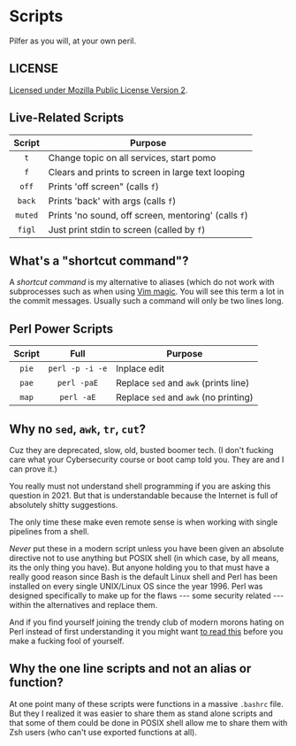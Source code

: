 # Scripts

Pilfer as you will, at your own peril.

## LICENSE 

[Licensed under Mozilla Public License Version
2](https://duck.com/lite?kd=-1&kp=-1&q=Licensed+under+Mozilla+Public+License+Version+2).

## Live-Related Scripts

Script|Purpose
|:-:|-
`t`|Change topic on all services, start pomo
`f`|Clears and prints to screen in large text looping
`off`|Prints 'off screen" (calls `f`)
`back`|Prints 'back' with args (calls `f`)
`muted`|Prints 'no sound, off screen, mentoring' (calls `f`)
`figl`|Just print stdin to screen (called by `f`)

## What's a "shortcut command"?

A *shortcut command* is my alternative to aliases (which do not work with
subprocesses such as when using [Vim magic](https://rwx.gg/vimagic). You
will see this term a lot in the commit messages. Usually such a command
will only be two lines long.

## Perl Power Scripts

Script|Full|Purpose
|:-:|:-:|-
`pie`|`perl -p -i -e`|Inplace edit
`pae`|`perl -paE`|Replace `sed` and `awk` (prints line)
`map`|`perl -aE`|Replace `sed` and `awk` (no printing)

## Why no `sed`, `awk`, `tr`, `cut`?

Cuz they are deprecated, slow, old, busted boomer tech. (I don't fucking
care what your Cybersecurity course or boot camp told you. They are and
I can prove it.)

You really must not understand shell programming if you are asking this
question in 2021. But that is understandable because the Internet is
full of absolutely shitty suggestions. 

The only time these make even remote sense is when working with single
pipelines from a shell. 

*Never* put these in a modern script unless you have been given an
absolute directive not to use anything but POSIX shell (in which case,
by all means, its the only thing you have). But anyone holding you to
that must have a really good reason since Bash is the default Linux
shell and Perl has been installed on every single UNIX/Linux OS since
the year 1996. Perl was designed specifically to make up for the flaws ---
some security related --- within the alternatives and replace them.

And if you find yourself joining the trendy club of modern morons hating
on Perl instead of first understanding it you might want [to read
this](https://rwx.gg/advice/dont/perlhate) before you make a fucking
fool of yourself.

## Why the one line scripts and not an alias or function?

At one point many of these scripts were functions in a massive `.bashrc`
file. But they I realized it was easier to share them as stand alone
scripts and that some of them could be done in POSIX shell allow me to
share them with Zsh users (who can't use exported functions at all).

